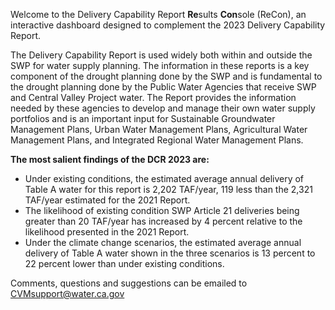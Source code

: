 Welcome to the Delivery Capability Report **Re**sults **Con**sole (ReCon), an interactive dashboard designed to complement the 2023 Delivery Capability Report.

The Delivery Capability Report is used widely both within and outside the SWP for water supply planning. The information in these reports is a key component of the drought planning done by the SWP and is fundamental to the drought planning done by the Public Water Agencies that receive SWP and Central Valley Project water. The Report provides the information needed by these agencies to develop and manage their own water supply portfolios and is an important input for Sustainable Groundwater Management Plans, Urban Water Management Plans, Agricultural Water Management Plans, and Integrated Regional Water Management Plans. 

**The most salient findings of the DCR 2023 are:**  

* Under existing conditions, the estimated average annual delivery of Table A water for this report is 2,202 TAF/year, 119 less than the 2,321 TAF/year estimated for the 2021 Report.
* The likelihood of existing condition SWP Article 21 deliveries being greater than 20 TAF/year has increased by 4 percent relative to the likelihood presented in the 2021 Report.
* Under the climate change scenarios, the estimated average annual delivery of Table A water shown in the three scenarios is 13 percent to 22 percent lower than under existing conditions.

Comments, questions and suggestions can be emailed to [CVMsupport@water.ca.gov](mailto:CVMsupport@water.ca.gov)

